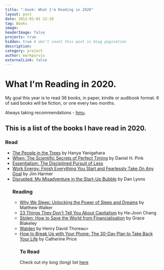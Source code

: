 ```yaml
---
title: ":book: What I'm Reading in 2020"
layout: post
date: 2012-01-01 22:10
tag: Books
image:
headerImage: false
projects: true
hidden: true # don't count this post in blog pagination
description:
category: project
author: markpurvis
externalLink: false
---
```




<h1>What I'm Reading in 2020.</h1>

<p>My goal this year is to read 36 books, in paper, kindle or audibook format. 6 of said books will be fiction, or one every two months.</p>

<p> Always taking recommendations - <a href="https://www.twitter.com/markprvs/">hmu</a>.

<h2>This is a list of the books I have read in 2020.</h2>


<h3>Read</h3>
<ul class="read">
    <li><a href="https://www.goodreads.com/book/show/39789318-the-people-in-the-trees">The People in the Trees</a> by Hanya Yanigahara</li>
    <li><a href="https://www.goodreads.com/book/show/35412097-when">When: The Scientific Secrets of Perfect Timing</a> by Daniel H. Pink</li>
    <li><a href="https://www.goodreads.com/book/show/18077875-essentialism">Essentialism: The Disciplined Pursuit of Less</li> 
    <li><a href="https://www.goodreads.com/book/show/49814557-work-energy">Work Energy: Finish Everything You Start and Fearlessly Take On Any Goal</a> by Jim Harmer</li>
    <li><a href="https://www.goodreads.com/book/show/26030703-disrupted">Disrupted: My Misadventure in the Start-Up Bubble</a> by Dan Lyons</li>


<h3>Reading</h3>
<ul class="reading">
    <li><a href="https://www.goodreads.com/book/show/34466963-why-we-sleep">Why We Sleep: Unlocking the Power of Sleep and Dreams</a> by Matthew Walker</li>
    <li><a href="https://www.goodreads.com/book/show/10733801-23-things-they-don-t-tell-you-about-capitalism">23 Things They Don't Tell You About Capitalism</a> by Ha-Joon Chang</li>
    <li><a href="https://www.goodreads.com/book/show/48109791-stolen"> Stolen: How to Save the World from Financialisation</a> by Grace Blakeley</li>
    <li><a href="https://www.goodreads.com/book/show/16902.Walden"> Walden</a> by Henry David Thoreau></li>
    <li><a href="https://www.goodreads.com/book/show/35209767-how-to-break-up-with-your-phone">How to Break Up with Your Phone: The 30-Day Plan to Take Back Your Life</a> by Catherine Price</li>

<h3>To Read</h3>
<p>Check out my long (<i>long</i>) list <a href="//www.goodreads.com/review/list/9918109">here</a></p>
